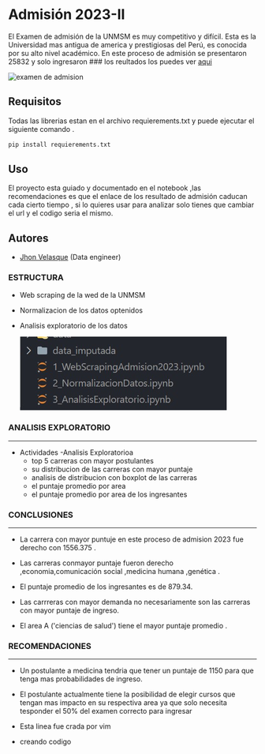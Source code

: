 # Admisión 2023-II
El Examen de admisión de la UNMSM es muy competitivo y difícil. Esta es la Universidad mas  antigua de america y prestigiosas del Perú,  es conocida por su alto nivel académico.
En este proceso de admisión se presentaron 25832 y solo ingresaron ### los reultados los puedes ver  [aqui](https://admision.unmsm.edu.pe/WebsiteExa_20232/)

![examen de admision](https://wapa.cronosmedia.glr.pe/original/2023/03/26/6420b31d41b9c357060f5fc5.jpg)
## Requisitos

Todas las librerias estan en el archivo requierements.txt y puede ejecutar el siguiente comando .

``` bash
pip install requierements.txt
```

## Uso
El proyecto esta guiado y documentado en el notebook ,las recomendaciones es que el enlace de los resultado de admisión caducan cada cierto tiempo , si lo quieres usar para analizar solo tienes que cambiar el url y el codigo seria el mismo.

## Autores
- [Jhon Velasque](https://www.linkedin.com/in/jhon-velasque-228093211/) (Data engineer)


### ESTRUCTURA
- Web scraping de la wed de la UNMSM
- Normalizacion de los datos optenidos
- Analisis exploratorio de los datos 

  ![estructura](./picture/estructuta.jpg)
### ANALISIS EXPLORATORIO

--- 
- Actividades
  -Analisis Exploratorioa
    - top 5 carreras con mayor postulantes
    - su distribucion de las carreras con mayor puntaje
    - analisis de distribucion con boxplot de las carreras
    - el puntaje promedio por area
    - el puntaje promedio por area de los ingresantes
### CONCLUSIONES
--- 
- La carrera con mayor puntuje en este proceso de admision 2023 fue derecho con 1556.375	.
- Las carreras conmayor puntaje fueron derecho ,economia,comunicación social ,medicina humana ,genética .

- El puntaje promedio de los ingresantes es de 879.34.

- Las carrreras con mayor demanda no necesariamente son las carreras con mayor puntaje de ingreso.

- El area A ('ciencias de salud') tiene el mayor puntaje promedio .  

### RECOMENDACIONES
---
- Un postulante a medicina tendria que tener un puntaje de 1150 para que tenga mas probabilidades de ingreso.

- El postulante actualmente tiene la posibilidad de elegir cursos que tengan mas impacto en su respectiva area ya que solo necesita tesponder el 50% del examen correcto para ingresar

- Esta linea fue crada por vim

- creando codigo 
